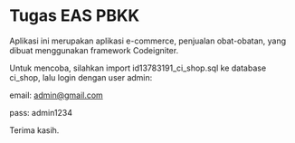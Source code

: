 # Tugas EAS PBKK

Aplikasi ini merupakan aplikasi e-commerce, penjualan obat-obatan, yang dibuat menggunakan framework Codeigniter.

Untuk mencoba, silahkan import id13783191_ci_shop.sql ke database ci_shop, lalu login dengan user admin:

email: admin@gmail.com

pass: admin1234

Terima kasih.
